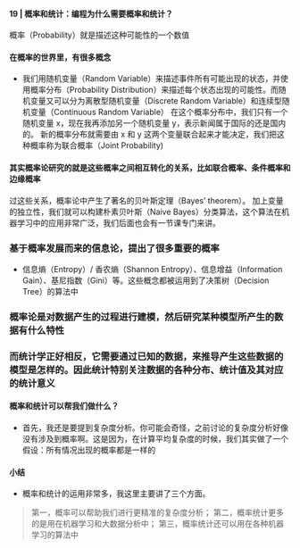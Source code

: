 #### 19 | 概率和统计：编程为什么需要概率和统计？

概率（Probability）就是描述这种可能性的一个数值
#### 在概率的世界里，有很多概念
* 我们用随机变量（Random Variable）来描述事件所有可能出现的状态，并使用概率分布（Probability Distribution）来描述每个状态出现的可能性。而随机变量又可以分为离散型随机变量（Discrete Random Variable）和连续型随机变量（Continuous Random Variable）
在这个概率分布中，我们只有一个随机变量 x，现在我再添加另一个随机变量 y，表示新闻属于国际的还是国内的。
新的概率分布就需要由 x 和 y 这两个变量联合起来才能决定，我们把这种概率称为联合概率（Joint Probability)

#### 其实概率论研究的就是这些概率之间相互转化的关系，比如联合概率、条件概率和边缘概率
过这些关系，概率论中产生了著名的贝叶斯定理（Bayes’ theorem）。
加上变量的独立性，我们就可以构建朴素贝叶斯（Naive Bayes）分类算法，这个算法在机器学习中的应用非常广泛，我们后面也会有一节课专门来讲。
### 基于概率发展而来的信息论，提出了很多重要的概率
* 信息熵（Entropy）/ 香农熵（Shannon Entropy）、信息增益（Information Gain）、基尼指数（Gini）等。这些概念都被运用到了决策树（Decision Tree）的算法中

### 概率论是对数据产生的过程进行建模，然后研究某种模型所产生的数据有什么特性
### 而统计学正好相反，它需要通过已知的数据，来推导产生这些数据的模型是怎样的。因此统计特别关注数据的各种分布、统计值及其对应的统计意义


#### 概率和统计可以帮我们做什么？
* 首先，我还是要提到复杂度分析。你可能会奇怪，之前讨论的复杂度分析好像没有涉及到概率啊。这是因为，在计算平均复杂度的时候，我们其实做了一个假设：所有情况出现的概率都是一样的


#### 小结
* 概率和统计的运用非常多，我这里主要讲了三个方面。
> 第一，概率可以帮助我们进行更精准的复杂度分析；
> 第二，概率统计更多的是用在机器学习和大数据分析中；
> 第三，概率统计还可以用在各种机器学习的算法中
